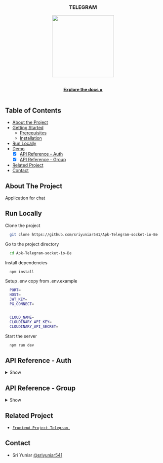 <br />
<p align="center">

  <h3 align="center">TELEGRAM</h3>
  <p align="center">
    <image align="center" width="200" src='https://res.cloudinary.com/dxrsjyu6o/image/upload/v1675092680/telegramSs/Group_5856_vav8t6.png' />
  </p>

  <p align="center">
    <br />
    <a href="https://github.com/sriyuniar541/Apk-Telegram-socket-io-Be"><strong>Explore the docs »</strong></a>
    <br />
    <br />
  </p>
</p>



## Table of Contents

* [About the Project](#about-the-project)
* [Getting Started](#getting-started)
  * [Prerequisites](#prerequisites)
  * [Installation](#installation)
* [Run Locally](https://github.com/helmipradita/be-telegram/edit/main/README.md#run-locally)
* [Demo](https://github.com/helmipradita/be-telegram/edit/main/README.md#demo)
  *  [x] [API Reference - Auth](#api-reference---auth)
  *  [x] [API Reference - Group](#api-reference---group)
* [Related Project](#related-project)
* [Contact](#contact)

## About The Project

Application for chat
## Run Locally

Clone the project

```bash
  git clone https://github.com/sriyuniar541/Apk-Telegram-socket-io-Be
```

Go to the project directory

```bash
  cd Apk-Telegram-socket-io-Be
```

Install dependencies

```bash
  npm install
```

Setup .env copy from .env.example

```bash
  PORT=
  HOST=
  JWT_KEY=
  PG_CONNECT=


  CLOUD_NAME=
  CLOUDINARY_API_KEY=
  CLOUDINARY_API_SECRET=
```

Start the server

```bash
  npm run dev
```


## API Reference - Auth

<details>
<summary>Show</summary>
<br>

#### Register 

```
  POST /users/register
```

Field body form

| Field      | Type     | Description                     |
| :--------- | :------- | :------------------------------ |
| `email`    | `string` | **Required**. with format email |
| `password`    | `string` | **Required**. password  |
| `fullname` | `string` | **Required**. fullname          |

Response 200

```json
{
  "success": true,
  "statusCode": 200,
  "data": {
    "otp": "289495"
  },
  "message": "register success please check your email to verif"
}
```

#### Login

```
  POST /users/login
```

Field body form

| Field      | Type     | Description                     |
| :--------- | :------- | :------------------------------ |
| `email`    | `string` | **Required**. with format email |
| `password` | `string` | **Required**. password          |

Response 200

```json
{
  "success": true,
  "statusCode": 200,
  "data": {
    "id": "3618c635-6180-4637-9880-4b10abbd53dd",
    "email": "sriyuniar863@gmail.com",
    "fullname": "user 1",
    "adress": null,
    "phonenumber": null,
    "photo": null,
    "verif": 1,
    "otp": 289495,
    "token": "eyJhbGciOiJIUzI1NiIsInR5cCI6IkpXVCJ9.eyJpZCI6IjM2MThjNjM1LTYxODAtNDYzNy05ODgwLTRiMTBhYmJkNTNkZCIsImVtYWlsIjoic3JpeXVuaWFyODYzQGdtYWlsLmNvbSIsImZ1bGxuYW1lIjoidXNlciAxIiwiaWF0IjoxNjc1MTU2OTg2LCJleHAiOjE2NzUxNjA1ODZ9.uzmJmPjlv3dWA8AXiI-vyINFO2_Qp5O34AVBLUxBfVA",
    "refreshToken": "eyJhbGciOiJIUzI1NiIsInR5cCI6IkpXVCJ9.eyJpZCI6IjM2MThjNjM1LTYxODAtNDYzNy05ODgwLTRiMTBhYmJkNTNkZCIsImVtYWlsIjoic3JpeXVuaWFyODYzQGdtYWlsLmNvbSIsImZ1bGxuYW1lIjoidXNlciAxIiwiaWF0IjoxNjc1MTU2OTg2LCJleHAiOjE2NzUyNDMzODZ9.qqDQPr8oUQc0qqBdcYXGOj6djUH7dgv-IkAM_qX_YYI"
  },
  "message": "login success"
}
```

#### Verification

```
  POST /users//verif/otp
```

Field body form

| Field      | Type     | Description                     |
| :--------- | :------- | :------------------------------ |
| `email`    | `string` | **Required**. with format email |
| `otp` | `string` | **Required**. otp          |

Response 200

```json
{
  "success": true,
  "statusCode": 200,
  "data": {},
  "message": "email succes"
}
```

#### Edit profile 

```
  PUT /users/update
```

Field auth

| Field    | Type     | Description                             |
| :------- | :------- | :-------------------------------------- |
| `bearer` | `string` | **Required**. token from response login |

Field body form

| Field      | Type     | Description            |
| :--------- | :------- | :--------------------- |
| `email` | `string` | **Required**. email |
| `fullname`     | `string` | **Required**. fullname     |
| `photo`    | `file`   | **Required**. photo    |

Response 200

```json
{
  "success": true,
  "statusCode": 200,
  "data": {
    "id": "3618c635-6180-4637-9880-4b10abbd53dd",
    "email": "sriyuniar86@gmail.com",
    "fullname": "sri keren",
    "photo": "http://res.cloudinary.com/dxrsjyu6o/image/upload/v1675157383/telegram/hwc1nk84muhoblqqe9il.png"
  },
  "message": "update data users success"
}
```

#### Get all users

```
  GET /users/All
```

Response 200

```json
{
  "success": true,
  "statusCode": 200,
  "data": [
    {
      "id": "ecd3d781-8f99-451c-ac10-f8cae24aa4c4",
      "email": "sriyuniar86@gmail.com",
      "password": "$2a$10$LOosMpW6vNf90MipHv1CjeRMk/jh/ms1nRNF0.xATrvKScPB2X0JC",
      "fullname": "user 1",
      "adress": null,
      "phonenumber": null,
      "photo": "http://res.cloudinary.com/dxrsjyu6o/image/upload/v1675044867/telegram/ol11shpdqv5rgqxffgr2.png",
      "verif": 1,
      "otp": 325303
    },
    {
      "id": "dbc80f67-bf37-488a-945d-793657b641f0",
      "email": "sriyuniar866@gmail.com",
      "password": "$2a$10$lwvZdPa7XT2dMVR8z8NlqO6ZK/th9KkzqE1WYnWrs7uPP9eDcCjDe",
      "fullname": "user 2",
      "adress": null,
      "phonenumber": null,
      "photo": "http://res.cloudinary.com/dxrsjyu6o/image/upload/v1675044922/telegram/ildunfc6ipvg4djkokkf.png",
      "verif": 1,
      "otp": 925862
    },
    {
      "id": "e6ad2e89-7380-44db-b824-1eb7f9b56cca",
      "email": "sriyuniar862@gmail.com",
      "password": "$2a$10$aw4NqIgT.OmMkPk.cz3VaeClx1llAzPDE.jb7f6wClVxc4jC1t3QO",
      "fullname": "user 3",
      "adress": null,
      "phonenumber": null,
      "photo": "http://res.cloudinary.com/dxrsjyu6o/image/upload/v1675045031/telegram/wdivjanjswjupvtkokvl.png",
      "verif": 1,
      "otp": 20659
    },
    {
      "id": "c560ff6c-d68d-43cb-ae94-957e2c0692f4",
      "email": "sriyuniar541@gmail.com",
      "password": "$2a$10$LKemhUAEjWvxa33nqwlUB.RWu3e2rK9e.CqFsdE/5AYyQJVzy1MlW",
      "fullname": "sri baru",
      "adress": null,
      "phonenumber": null,
      "photo": "http://res.cloudinary.com/dxrsjyu6o/image/upload/v1675046287/telegram/gberadusxtjyeimsjzx7.png",
      "verif": 1,
      "otp": 281084
    },
    {
      "id": "3618c635-6180-4637-9880-4b10abbd53dd",
      "email": "sriyuniar86@gmail.com",
      "password": "$2a$10$KgEEjibMiByFgSKKsJiPZO.xy1qyJNJd5slvVMPta8RXoMRz96gVu",
      "fullname": "sri keren",
      "adress": null,
      "phonenumber": null,
      "photo": "http://res.cloudinary.com/dxrsjyu6o/image/upload/v1675157383/telegram/hwc1nk84muhoblqqe9il.png",
      "verif": 1,
      "otp": 289495
    }
  ],
  "message": "get all users success"
}
```

#### Get users by id

```
  GET /users/Get/:id
```

Field auth

| Field    | Type     | Description                             |
| :------- | :------- | :-------------------------------------- |
| `bearer` | `string` | **Required**. token from response login |

Response 200

```json
{
  "success": true,
  "statusCode": 200,
  "data": {
    "id": "3618c635-6180-4637-9880-4b10abbd53dd",
    "email": "sriyuniar86@gmail.com",
    "password": "$2a$10$KgEEjibMiByFgSKKsJiPZO.xy1qyJNJd5slvVMPta8RXoMRz96gVu",
    "fullname": "sri keren",
    "adress": null,
    "phonenumber": null,
    "photo": "http://res.cloudinary.com/dxrsjyu6o/image/upload/v1675157383/telegram/hwc1nk84muhoblqqe9il.png",
    "verif": 1,
    "otp": 289495
  },
  "message": "get data users success"
}
```

#### Get users by user_id
```
  GET /users/get/by/usersId
```

Field auth

| Field    | Type     | Description                             |
| :------- | :------- | :-------------------------------------- |
| `bearer` | `string` | **Required**. token from response login |

Response 200

```json
{
  "success": true,
  "statusCode": 200,
  "data": {
    "id": "3618c635-6180-4637-9880-4b10abbd53dd",
    "email": "sriyuniar86@gmail.com",
    "password": "$2a$10$KgEEjibMiByFgSKKsJiPZO.xy1qyJNJd5slvVMPta8RXoMRz96gVu",
    "fullname": "sri keren",
    "adress": null,
    "phonenumber": null,
    "photo": "http://res.cloudinary.com/dxrsjyu6o/image/upload/v1675157383/telegram/hwc1nk84muhoblqqe9il.png",
    "verif": 1,
    "otp": 289495
  },
  "message": "get data users success"
}

```

</details>

## API Reference - Group

<details>
<summary>Show</summary>
<br>

#### Insert group

```
  POST /group
```
Field auth

| Field    | Type     | Description                             |
| :------- | :------- | :-------------------------------------- |
| `bearer` | `string` | **Required**. token from response login |

Field body form 

| Field      | Type     | Description            |
| :--------- | :------- | :--------------------- |
| `id`     | `string` | **Required**. id    |
| `name`     | `string` | **Required**. name     |
| `photo`     | `string` | **Required**. photo     |
| `id_user`     | `string` | **Required**. id_user from users.id    |

Response 200

```json
{
  "success": true,
  "statusCode": 200,
  "data": [],
  "message": "insert grups success"
}

```

#### Get all group 

```
  GET /group/All
```

Response 200

```json
{
  "success": true,
  "statusCode": 200,
  "data": [
    {
      "id": "3d6c008c-8ea6-409e-b8cc-f3e96b256394",
      "name": "Javascript",
      "photo": "http://res.cloudinary.com/dxrsjyu6o/image/upload/v1675045095/telegram/vvshuw0zdshxhsjjes4s.jpg",
      "id_user": "ecd3d781-8f99-451c-ac10-f8cae24aa4c4"
    },
    {
      "id": "454df6e8-651b-4eef-a704-8cfb2a1f6447",
      "name": "Golang",
      "photo": "http://res.cloudinary.com/dxrsjyu6o/image/upload/v1675045236/telegram/ospatmiz84nxpffghsj7.jpg",
      "id_user": "ecd3d781-8f99-451c-ac10-f8cae24aa4c4"
    },
    {
      "id": "b1c0394a-19b4-41e7-9dbb-4ddd8b1ae7e1",
      "name": "CSS",
      "photo": "http://res.cloudinary.com/dxrsjyu6o/image/upload/v1675157791/telegram/fi6eqkfddjmdxkvlu4xx.png",
      "id_user": "3618c635-6180-4637-9880-4b10abbd53dd"
    }
  ],
  "message": "get grups success"
}

```

#### Get group by user_id

```
  GET /group
```
Field auth

| Field   | Type     | Description                            |
| :------ | :------- | :------------------------------------- |
| `bearer` | `string` | **Required**. token from response login        |

Response 200

```json
{
  "success": true,
  "statusCode": 200,
  "data": [
    {
      "id": "b1c0394a-19b4-41e7-9dbb-4ddd8b1ae7e1",
      "name": "CSS",
      "photo": "http://res.cloudinary.com/dxrsjyu6o/image/upload/v1675157791/telegram/fi6eqkfddjmdxkvlu4xx.png",
      "id_user": "3618c635-6180-4637-9880-4b10abbd53dd"
    }
  ],
  "message": "get grups success"
}

```
#### Get group by id

```
  GET /group
```
Field auth

| Field   | Type     | Description                            |
| :------ | :------- | :------------------------------------- |
| `bearer` | `string` | **Required**. token from response login        |

Field body params 

| Field      | Type     | Description            |
| :--------- | :------- | :--------------------- |
| `id`     | `string` | **Required**. req.params.id    |


Response 200

```json
{
  "success": true,
  "statusCode": 200,
  "data": [
    {
      "id": "b1c0394a-19b4-41e7-9dbb-4ddd8b1ae7e1",
      "name": "CSS",
      "photo": "http://res.cloudinary.com/dxrsjyu6o/image/upload/v1675157791/telegram/fi6eqkfddjmdxkvlu4xx.png",
      "id_user": "3618c635-6180-4637-9880-4b10abbd53dd"
    }
  ],
  "message": "get grups success"
}

```

#### Update group

```
  PUT /group/:id
```
Field auth

| Field   | Type     | Description                            |
| :------ | :------- | :------------------------------------- |
| `bearer` | `string` | **Required**. token from response login        |

Field body params

| Field      | Type     | Description            |
| :--------- | :------- | :--------------------- |
| `id`     | `string` | **Required**. id from skill_id    |

Field body form 

| Field      | Type     | Description            |
| :--------- | :------- | :--------------------- |
| `id`     | `string` | **Required**. id    |
| `name`     | `string` | **Required**. name     |
| `photo`     | `string` | **Required**. photo     |
| `id_user`     | `string` | **Required**. id_user from users.id    |


Response 200

```json
{
  "success": true,
  "statusCode": 200,
  "data": [],
  "message": "update grups success"
}

```

#### Delete group

```
  PUT /group/:id
```

Field auth

| Field   | Type     | Description                            |
| :------ | :------- | :------------------------------------- |
| `bearer` | `string` | **Required**. token from response login        |

Field body params

| Field   | Type     | Description                            |
| :------ | :------- | :------------------------------------- |
| `id` | `string` | **Required**. id from skill_id        |

Response 200

```json
{
  "success": true,
  "statusCode": 200,
  "data": [],
  "message": "delete grups success"
}

```

</details>


## Related Project
* [`Frontend Project Telegram `](https://github.com/sriyuniar541/Apk-Telegram-socket-io--Fe)

## Contact
  * Sri Yuniar [@sriyuniar541](https://github.com/sriyuniar541)
